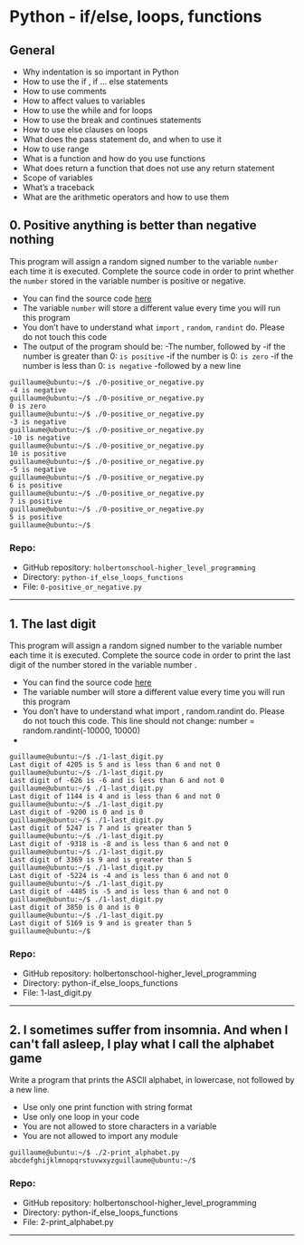 # Python - if/else, loops, functions

## General
- Why indentation is so important in Python
- How to use the if , if ... else statements
- How to use comments
- How to affect values to variables
- How to use the while and for loops 
- How to use the break and continues statements
- How to use else clauses on loops
- What does the pass statement do, and when to use it
- How to use range
- What is a function and how do you use functions
- What does return a function that does not use any return statement
- Scope of variables
- What’s a traceback
- What are the arithmetic operators and how to use them

## 0. Positive anything is better than negative nothing

This program will assign a random signed number to the variable `number` each time it is executed. Complete the source code in order to print whether the `number` stored in the variable number is positive or negative.

- You can find the source code [here](/rltoken/aBRwd0uo_aZMPK2CBG1syg)
- The variable `number` will store a different value every time you will run this program
- You don’t have to understand what `import` , `random`, `randint` do. Please do not touch this code
- The output of the program should be:
      -The number, followed by
          -if the number is greater than 0: `is positive`
          -if the number is 0: `is zero`
          -if the number is less than 0: `is negative`
      -followed by a new line

```
guillaume@ubuntu:~/$ ./0-positive_or_negative.py
-4 is negative
guillaume@ubuntu:~/$ ./0-positive_or_negative.py
0 is zero
guillaume@ubuntu:~/$ ./0-positive_or_negative.py
-3 is negative
guillaume@ubuntu:~/$ ./0-positive_or_negative.py
-10 is negative
guillaume@ubuntu:~/$ ./0-positive_or_negative.py
10 is positive
guillaume@ubuntu:~/$ ./0-positive_or_negative.py
-5 is negative
guillaume@ubuntu:~/$ ./0-positive_or_negative.py
6 is positive
guillaume@ubuntu:~/$ ./0-positive_or_negative.py
7 is positive
guillaume@ubuntu:~/$ ./0-positive_or_negative.py
5 is positive
guillaume@ubuntu:~/$ 
```

### Repo:
- GitHub repository: `holbertonschool-higher_level_programming`
- Directory: `python-if_else_loops_functions`
- File: `0-positive_or_negative.py`
  
---

## 1. The last digit

This program will assign a random signed number to the variable number each time it is executed. Complete the source code in order to print the last digit of the number stored in the variable number .

- You can find the source code [here](/rltoken/UdohgX1ToNOVf4cAa3KJxA)
- The variable number will store a different value every time you will run this program
- You don’t have to understand what import , random.randint do. Please do not touch this code. This line should not change: number = random.randint(-10000, 10000)
- 

```
guillaume@ubuntu:~/$ ./1-last_digit.py
Last digit of 4205 is 5 and is less than 6 and not 0
guillaume@ubuntu:~/$ ./1-last_digit.py
Last digit of -626 is -6 and is less than 6 and not 0
guillaume@ubuntu:~/$ ./1-last_digit.py
Last digit of 1144 is 4 and is less than 6 and not 0
guillaume@ubuntu:~/$ ./1-last_digit.py
Last digit of -9200 is 0 and is 0
guillaume@ubuntu:~/$ ./1-last_digit.py
Last digit of 5247 is 7 and is greater than 5
guillaume@ubuntu:~/$ ./1-last_digit.py
Last digit of -9318 is -8 and is less than 6 and not 0
guillaume@ubuntu:~/$ ./1-last_digit.py
Last digit of 3369 is 9 and is greater than 5
guillaume@ubuntu:~/$ ./1-last_digit.py
Last digit of -5224 is -4 and is less than 6 and not 0
guillaume@ubuntu:~/$ ./1-last_digit.py
Last digit of -4485 is -5 and is less than 6 and not 0
guillaume@ubuntu:~/$ ./1-last_digit.py
Last digit of 3850 is 0 and is 0
guillaume@ubuntu:~/$ ./1-last_digit.py
Last digit of 5169 is 9 and is greater than 5
guillaume@ubuntu:~/$ 
```

### Repo:
- GitHub repository: holbertonschool-higher_level_programming
- Directory: python-if_else_loops_functions
- File: 1-last_digit.py
  
---

## 2. I sometimes suffer from insomnia. And when I can't fall asleep, I play what I call the alphabet game

Write a program that prints the ASCII alphabet, in lowercase, not followed by a new line.

- Use only one print function with string format
- Use only one loop in your code
- You are not allowed to store characters in a variable
- You are not allowed to import any module


```
guillaume@ubuntu:~/$ ./2-print_alphabet.py
abcdefghijklmnopqrstuvwxyzguillaume@ubuntu:~/$
```

### Repo:
- GitHub repository: holbertonschool-higher_level_programming
- Directory: python-if_else_loops_functions
- File: 2-print_alphabet.py
  
---
